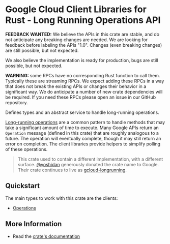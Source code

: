 # Google Cloud Client Libraries for Rust - Long Running Operations API

<!-- Code generated by sidekick. DO NOT EDIT. -->

**FEEDBACK WANTED:** We believe the APIs in this crate are stable, and
do not anticipate any breaking changes are needed. We are looking for
feedback before labeling the APIs "1.0". Changes (even breaking changes)
are still possible, but not expected.

We also believe the implementation is ready for production, bugs are
still possible, but not expected.

**WARNING:** some RPCs have no corresponding Rust function to call them.
Typically these are streaming RPCs. We expect adding these RPCs in a
way that does not break the existing APIs or changes their behavior in a
significant way. We do anticipate a number of new crate dependencies
will be required. If you need these RPCs please open an issue in our
GitHub repository.

Defines types and an abstract service to handle long-running operations.

[Long-running operations] are a common pattern to handle methods that may take a
significant amount of time to execute. Many Google APIs return an `Operation`
message (defined in this crate) that are roughly analogous to a future. The
operation will eventually complete, though it may still return an error on
completion. The client libraries provide helpers to simplify polling of these
operations.

> This crate used to contain a different implementation, with a different
> surface. [@yoshidan](https://github.com/yoshidan) generously donated the crate
> name to Google. Their crate continues to live as [gcloud-longrunning].

[Long-running operations]: https://google.aip.dev/151
[gcloud-longrunning]: https://crates.io/crates/gcloud-longrunning

## Quickstart

The main types to work with this crate are the clients:

- [Operations]

## More Information

- Read the [crate's documentation](https://docs.rs/google-cloud-longrunning/latest/google-cloud-longrunning)

[Operations]: https://docs.rs/google-cloud-longrunning/latest/google_cloud_longrunning/client/struct.Operations.html
